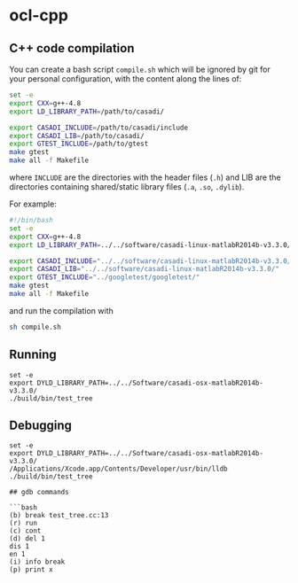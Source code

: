 # ocl-cpp

## C++ code compilation

You can create a bash script `compile.sh` which will be ignored by git for your personal configuration, with the content along the lines of:
```bash
set -e
export CXX=g++-4.8
export LD_LIBRARY_PATH=/path/to/casadi/

export CASADI_INCLUDE=/path/to/casadi/include
export CASADI_LIB=/path/to/casadi/
export GTEST_INCLUDE=/path/to/gtest
make gtest
make all -f Makefile
```
where `INCLUDE` are the directories with the header files (`.h`) and LIB are the directories containing shared/static library files (`.a`, `.so`, `.dylib`).

For example:
```bash
#!/bin/bash
set -e
export CXX=g++-4.8
export LD_LIBRARY_PATH=../../software/casadi-linux-matlabR2014b-v3.3.0/

export CASADI_INCLUDE="../../software/casadi-linux-matlabR2014b-v3.3.0/include/"
export CASADI_LIB="../../software/casadi-linux-matlabR2014b-v3.3.0/"
export GTEST_INCLUDE="../googletest/googletest/"
make gtest
make all -f Makefile
```
and run the compilation with
```bash
sh compile.sh
```

## Running
```
set -e
export DYLD_LIBRARY_PATH=../../Software/casadi-osx-matlabR2014b-v3.3.0/
./build/bin/test_tree
```

## Debugging
```
set -e
export DYLD_LIBRARY_PATH=../../Software/casadi-osx-matlabR2014b-v3.3.0/
/Applications/Xcode.app/Contents/Developer/usr/bin/lldb ./build/bin/test_tree

## gdb commands

```bash
(b) break test_tree.cc:13
(r) run
(c) cont
(d) del 1
dis 1
en 1
(i) info break
(p) print x
```
